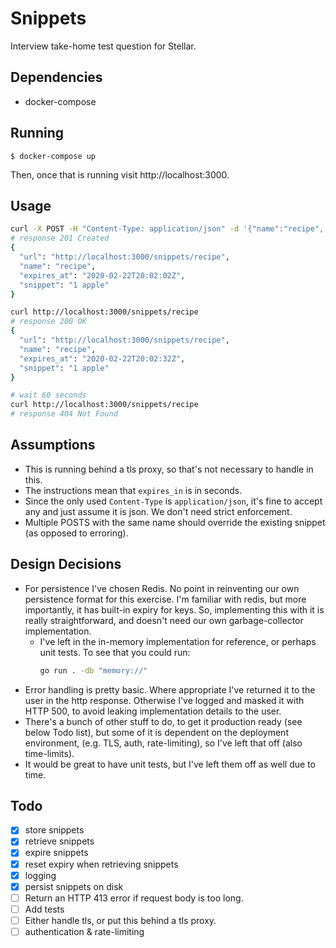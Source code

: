 # Snippets

Interview take-home test question for Stellar.

## Dependencies

- docker-compose

## Running

```
$ docker-compose up
```

Then, once that is running visit http://localhost:3000.

## Usage

```sh
curl -X POST -H "Content-Type: application/json" -d '{"name":"recipe", "expires_in": 30, "snippet":"1 apple"}' http://localhost:3000/snippets
# response 201 Created
{
  "url": "http://localhost:3000/snippets/recipe",
  "name": "recipe",
  "expires_at": "2020-02-22T20:02:02Z",
  "snippet": "1 apple"
}

curl http://localhost:3000/snippets/recipe
# response 200 OK
{
  "url": "http://localhost:3000/snippets/recipe",
  "name": "recipe",
  "expires_at": "2020-02-22T20:02:32Z",
  "snippet": "1 apple"
}

# wait 60 seconds
curl http://localhost:3000/snippets/recipe
# response 404 Not Found
```

## Assumptions

- This is running behind a tls proxy, so that's not necessary to handle in this.
- The instructions mean that `expires_in` is in seconds.
- Since the only used `Content-Type` is `application/json`, it's fine to accept any and just assume it is json. We don't need strict enforcement.
- Multiple POSTS with the same name should override the existing snippet (as
  opposed to erroring).

## Design Decisions

- For persistence I've chosen Redis. No point in reinventing our own persistence
    format for this exercise. I'm familiar with redis, but more importantly, it
    has built-in expiry for keys. So, implementing this with it is really
    straightforward, and doesn't need our own garbage-collector implementation.
    - I've left in the in-memory implementation for reference, or perhaps unit
        tests.
        To see that you could run:
        ```sh
        go run . -db "memory://"
        ```
- Error handling is pretty basic. Where appropriate I've returned it to the user
    in the http response. Otherwise I've logged and masked it with HTTP 500, to
    avoid leaking implementation details to the user.
- There's a bunch of other stuff to do, to get it production ready (see below
    Todo list), but some of it is dependent on the deployment environment, (e.g.
    TLS, auth, rate-limiting), so I've left that off (also time-limits).
- It would be great to have unit tests, but I've left them off as well due to
    time.

## Todo

- [x] store snippets
- [x] retrieve snippets
- [x] expire snippets
- [x] reset expiry when retrieving snippets
- [x] logging
- [x] persist snippets on disk
- [ ] Return an HTTP 413 error if request body is too long.
- [ ] Add tests
- [ ] Either handle tls, or put this behind a tls proxy.
- [ ] authentication & rate-limiting
